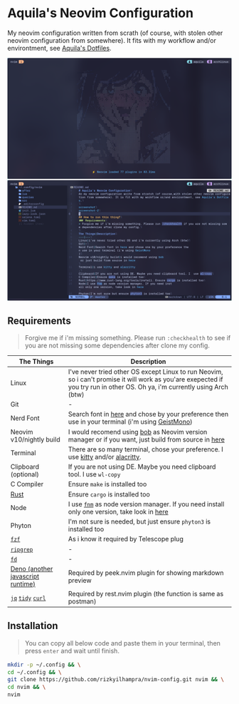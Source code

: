 # Aquila's Neovim Configuration
My neovim configuration written from scrath (of course, with stolen other neovim configuration from somewhere). It fits with my workflow and/or environtment, see [Aquila's Dotfiles](https://github.com/rizkyilhampra/dotfilesv2).

![screenshot](./src/2024-03-15-221218_hyprshot.png)
![screenshot-2](./src/2024-03-15-232511_hyprshot.png)

## Requirements
> Forgive me if i'm missing something. Please run `:checkhealth` to see if you are not missing some dependencies after clone my config.

The Things|Description
---|---
Linux|I've never tried other OS except Linux to run Neovim, so i can't promise it will work as you'are exepected if you try run in other OS. Oh ya, i'm currently using Arch (btw)
Git|-
Nerd Font|Search font in [here](https://nerdfonts.com) and chose by your preference then use in your terminal (i'm using [GeistMono](https://github.com/ryanoasis/nerd-fonts/releases/download/v3.1.1/GeistMono.zip))
Neovim v10/nightly build|I would recomend using [bob](https://github.com/MordechaiHadad/bob) as Neovim version manager or if you want, just build from source in [here](https://github.com/neovim/neovim?tab=readme-ov-file#install-from-source)
Terminal|There are so many terminal, chose your preference. I use [kitty](https://sw.kovidgoyal.net/kitty/) and/or [alacritty](https://alacritty.org/).
Clipboard (optional)|If you are not using DE. Maybe you need clipboard tool. I use `wl-copy`
C Compiler|Ensure `make` is installed too
[Rust](https://www.rust-lang.org/tools/install)|Ensure `cargo` is installed too
Node|I use [`fnm`](https://github.com/Schniz/fnm) as node version manager. If you need install only one version, take look in [here](https://github.com/nodesource/distributions?tab=readme-ov-file#installation-instructions)
Phyton|I'm not sure is needed, but just ensure `phyton3` is installed too
[`fzf`](https://github.com/junegunn/fzf)|As i know it required by Telescope plug
[`ripgrep`](https://github.com/BurntSushi/ripgrep)|-
[`fd`](https://github.com/sharkdp/fd)|-
[Deno (another javascript runtime)](https://deno.com/)|Required by peek.nvim plugin for showing markdown preview
[`jq`](https://github.com/sharkdp/fd) [`tidy`](https://www.html-tidy.org/) [`curl`](https://curl.se/)|Required by rest.nvim plugin (the function is same as postman)

## Installation
> You can copy all below code and paste them in your terminal, then press `enter` and wait until finish.
```bash
mkdir -p ~/.config && \
cd ~/.config && \
git clone https://github.com/rizkyilhampra/nvim-config.git nvim && \
cd nvim && \
nvim
```